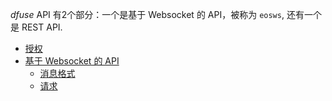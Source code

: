 _dfuse_ API 有2个部分：一个是基于 Websocket 的 API，被称为 `eosws`,
还有一个是 REST API.

* [授权](#authentication)
* [基于 Websocket 的 API](#websockets-based-api)
    * [消息格式](#messages-format)
    * [请求](#ws-requests)
